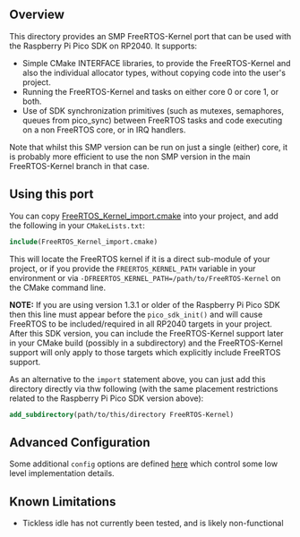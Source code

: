 ## Overview

This directory provides an SMP FreeRTOS-Kernel port that can be used with the Raspberry Pi Pico SDK on RP2040. It supports:

 * Simple CMake INTERFACE libraries, to provide the FreeRTOS-Kernel and also the individual allocator types, without copying code into the user's project.
 * Running the FreeRTOS-Kernel and tasks on either core 0 or core 1, or both.
 * Use of SDK synchronization primitives (such as mutexes, semaphores, queues from pico_sync) between FreeRTOS tasks and code executing on a non FreeRTOS core, or in IRQ handlers.

Note that whilst this SMP version can be run on just a single (either) core, it is probably
more efficient to use the non SMP version in the main FreeRTOS-Kernel branch in that case.

## Using this port

You can copy [FreeRTOS_Kernel_import.cmake](FreeRTOS_Kernel_import.cmake) into your project, and
add the following in your `CMakeLists.txt`:

```cmake
include(FreeRTOS_Kernel_import.cmake)
```

This will locate the FreeRTOS kernel if it is a direct sub-module of your project, or if you provide the
`FREERTOS_KERNEL_PATH` variable in your environment or via `-DFREERTOS_KERNEL_PATH=/path/to/FreeRTOS-Kernel` on the CMake command line.

**NOTE:** If you are using version 1.3.1 or older of the Raspberry Pi Pico SDK then this line must appear before the
`pico_sdk_init()` and will cause FreeRTOS to be included/required in all RP2040 targets in your project. After this SDK
version, you can include the FreeRTOS-Kernel support later in your CMake build (possibly in a subdirectory) and the
FreeRTOS-Kernel support will only apply to those targets which explicitly include FreeRTOS support.

As an alternative to the `import` statement above, you can just add this directory directly via thw following (with
the same placement restrictions related to the Raspberry Pi Pico SDK version above):

```cmake
add_subdirectory(path/to/this/directory FreeRTOS-Kernel)
```


## Advanced Configuration

Some additional `config` options are defined [here](include/rp2040_config.h) which control some low level implementation details.

## Known Limitations

- Tickless idle has not currently been tested, and is likely non-functional
